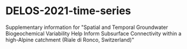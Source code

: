 # DELOS-2021-time-series
Supplementary information for "Spatial and Temporal Groundwater Biogeochemical Variability Help Inform Subsurface Connectivity within a high-Alpine catchment (Riale di Ronco, Switzerland)"
